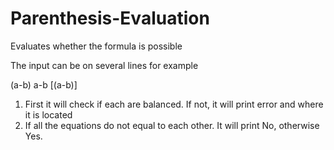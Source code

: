 # Parenthesis-Evaluation
Evaluates whether the formula is possible

The input can be on several lines for example

(a-b)
a-b
[(a-b)]

1. First it will check if each are balanced. If not, it will print error and where it is located
2. If all the equations do not equal to each other. It will print No, otherwise Yes.

